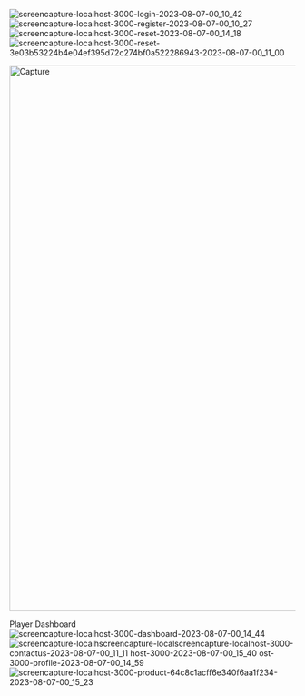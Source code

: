 ![screencapture-localhost-3000-login-2023-08-07-00_10_42](https://github.com/sakibsarker/IMS/assets/95316668/3421d911-fc50-4521-a1ef-bfdc46348de1)
![screencapture-localhost-3000-register-2023-08-07-00_10_27](https://github.com/sakibsarker/IMS/assets/95316668/2dbb577e-b443-47c3-a3c7-74d3ee764214)
![screencapture-localhost-3000-reset-2023-08-07-00_14_18](https://github.com/sakibsarker/IMS/assets/95316668/4e58b865-cf5d-45c1-91f3-3e70bfe4cc2a)
![screencapture-localhost-3000-reset-3e03b53224b4e04ef395d72c274bf0a522286943-2023-08-07-00_11_00](https://github.com/sakibsarker/IMS/assets/95316668/502c09e6-32d8-4e9d-b6ae-4bab864312b4)

<img width="960" alt="Capture" src="https://github.com/sakibsarker/IMS/assets/95316668/25546b67-489f-4d7d-991e-78a67c01f038">

Player Dashboard
![screencapture-localhost-3000-dashboard-2023-08-07-00_14_44](https://github.com/sakibsarker/IMS/assets/95316668/87d79317-c681-4585-b25f-3a485f383b8b)
![screencapture-localh![screencapture-local![screencapture-localhost-3000-contactus-2023-08-07-00_11_11](https://github.com/sakibsarker/IMS/assets/95316668/ed50c00c-12d9-4bc2-a537-58a2f8ae6d8b)
host-3000-2023-08-07-00_15_40](https://github.com/sakibsarker/IMS/assets/95316668/641a79c1-0a2f-466a-874c-7cd0bc01e87c)
ost-3000-profile-2023-08-07-00_14_59](https://github.com/sakibsarker/IMS/assets/95316668/9fd5ff4b-5203-4832-9595-13e8bc88d47c)
![screencapture-localhost-3000-product-64c8c1acff6e340f6aa1f234-2023-08-07-00_15_23](https://github.com/sakibsarker/IMS/assets/95316668/87a947d1-7d46-461e-8c67-df20baa33937)

